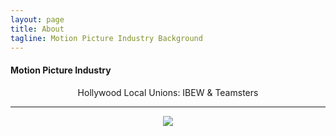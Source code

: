 ```yaml
---
layout: page
title: About
tagline: Motion Picture Industry Background
---
```


<h4>Motion Picture Industry</h4>
<center>
Hollywood Local Unions: IBEW & Teamsters
<hr/>
<a href="https://www.keepandshare.com/photo/viewphoto.php?u=5a760146735c7041&sz=sb&i=183130" target="_blank" title="Click to open a larger image"><img src="https://www.keepandshare.com/userpics/d/_/n/_/d/2021-06/st/screen_shot_2021_06_25_at_11.04.58_pm-98811646.jpg?ts=1624687586" border="0"/></a>